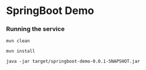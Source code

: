# SpringBoot Demo

### Running the service
```
mvn clean

mvn install

java -jar target/springboot-demo-0.0.1-SNAPSHOT.jar
```
